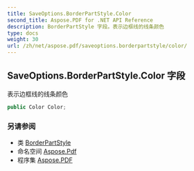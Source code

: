 ```yaml
---
title: SaveOptions.BorderPartStyle.Color
second_title: Aspose.PDF for .NET API Reference
description: BorderPartStyle 字段。表示边框线的线条颜色
type: docs
weight: 30
url: /zh/net/aspose.pdf/saveoptions.borderpartstyle/color/
---
```

## SaveOptions.BorderPartStyle.Color 字段

表示边框线的线条颜色

```csharp
public Color Color;
```

### 另请参阅

* 类 [BorderPartStyle](../)
* 命名空间 [Aspose.Pdf](../../../aspose.pdf/)
* 程序集 [Aspose.PDF](../../../)